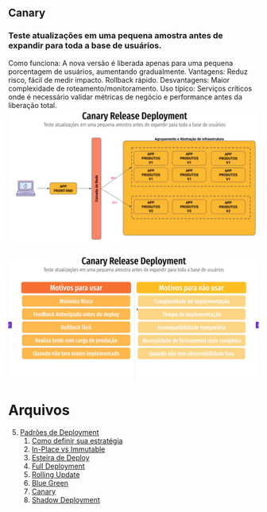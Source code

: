 ## Canary
### Teste atualizações em uma pequena amostra antes de expandir para toda a base de usuários.
Como funciona: A nova versão é liberada apenas para uma pequena porcentagem de usuários, aumentando gradualmente.
Vantagens: Reduz risco, fácil de medir impacto. Rollback rápido.
Desvantagens: Maior complexidade de roteamento/monitoramento.
Uso típico: Serviços críticos onde é necessário validar métricas de negócio e performance antes da liberação total.
![img_13.png](img/img_13.png)

![img_14.png](img/img_14.png)

# Arquivos
5. [Padrões de Deployment](/padroes_de_deployment)
    1. [Como definir sua estratégia](/estrategia_de_deployment)
    2. [In-Place vs Immutable](/in-place_deployment_immutable_deployment)
    3. [Esteira de Deploy](/CICD)
    4. [Full Deployment](/full_deployment)
    5. [Rolling Update](/rolling_update)
    6. [Blue Green](/blue_green_deployment)
    7. [Canary](/canary)
    7. [Shadow Deployment](/shadow)